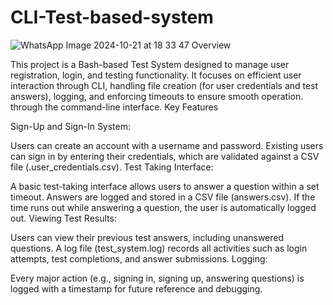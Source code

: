 # CLI-Test-based-system
![WhatsApp Image 2024-10-21 at 18 33 47](https://github.com/user-attachments/assets/843a6170-3738-4597-91e4-1b95539a8760)
Overview

This project is a Bash-based Test System designed to manage user registration, login, and testing functionality. It focuses on efficient user interaction through CLI, handling file creation (for user credentials and test answers), logging, and enforcing timeouts to ensure smooth operation. through the command-line interface. 
Key Features

Sign-Up and Sign-In System:

Users can create an account with a username and password.
Existing users can sign in by entering their credentials, which are validated against a CSV file (.user_credentials.csv).
Test Taking Interface:

A basic test-taking interface allows users to answer a question within a set timeout.
Answers are logged and stored in a CSV file (answers.csv).
If the time runs out while answering a question, the user is automatically logged out.
Viewing Test Results:

Users can view their previous test answers, including unanswered questions.
A log file (test_system.log) records all activities such as login attempts, test completions, and answer submissions.
Logging:

Every major action (e.g., signing in, signing up, answering questions) is logged with a timestamp for future reference and debugging.

